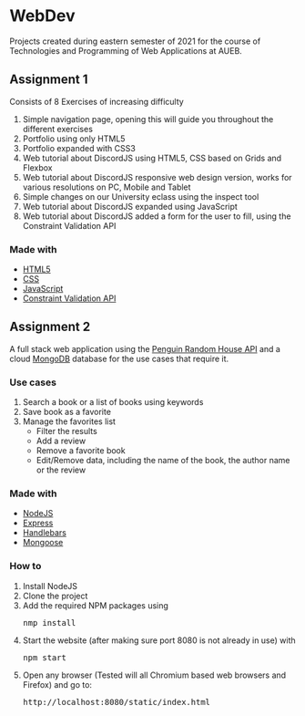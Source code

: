 # WebDev

Projects created during eastern semester of 2021 for the course of Technologies and Programming of Web Applications at AUEB.

<b><h2>Assignment 1</b></h2>

Consists of 8 Exercises of increasing difficulty

<ol>
  <li> Simple navigation page, opening this will guide you throughout the different exercises </li>
  <li> Portfolio using only HTML5</li>
  <li> Portfolio expanded with CSS3</li>
  <li> Web tutorial about DiscordJS using HTML5, CSS based on Grids and Flexbox</li>
  <li> Web tutorial about DiscordJS responsive web design version, works for various resolutions on PC, Mobile and Tablet</li>
  <li> Simple changes on our University eclass using the inspect tool</li>
  <li> Web tutorial about DiscordJS expanded using JavaScript</li>
  <li> Web tutorial about DiscordJS added a form for the user to fill, using the Constraint Validation API</li>
</ol>

<h3>Made with</h3>
<ul>
  <li><a href="https://developer.mozilla.org/en-US/docs/Web/HTML">HTML5</a>
  <li><a href="https://developer.mozilla.org/en-US/docs/Web/CSS" rel="nofollow">CSS</a>
  <li><a href="https://developer.mozilla.org/en-US/docs/Web/JavaScript" rel="nofollow">JavaScript</a>
  <li><a href="https://developer.mozilla.org/en-US/docs/Web/API/Constraint_validation" rel="nofollow">Constraint Validation API</a>
</ul>

<b><h2>Assignment 2</b></h2>

A full stack web application using the <a href="http://www.penguinrandomhouse.biz/webservices/rest/">Penguin Random House API</a> and a cloud <a href="https://www.mongodb.com/">MongoDB</a> database for the use cases that require it.

<h3>Use cases</h3>
<ol>
  <li>Search a book or a list of books using keywords
  <li>Save book as a favorite
   <li>Manage the favorites list
    <ul>
      <li>Filter the results
      <li>Add a review
      <li>Remove a favorite book
      <li>Edit/Remove data, including the name of the book, the author name or the review
    </ul>
</ol>

<h3>Made with</h3>
<ul>
  <li><a href="https://nodejs.org/en/">NodeJS</a>
  <li><a href="https://expressjs.com/" rel="nofollow">Express</a>
  <li><a href="https://handlebarsjs.com/guide/" rel="nofollow">Handlebars</a>
  <li><a href="https://mongoosejs.com/" rel="nofollow">Mongoose</a>
</ul>

<h3>How to</h3>
<ol>
  <li>Install NodeJS
  <li>Clone the project
  <li>Add the required NPM packages using<pre>nmp install</pre>
  <li>Start the website (after making sure port 8080 is not already in use) with
  <pre>npm start</pre>
  <li>Open any browser (Tested will all Chromium based web browsers and Firefox) and go to:
  <pre>http://localhost:8080/static/index.html</pre>
  
